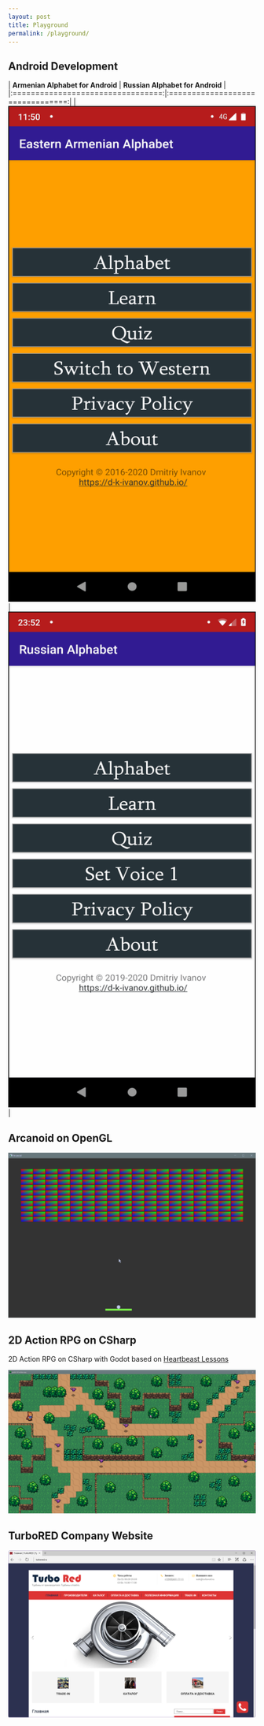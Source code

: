 ```yaml
---
layout: post
title: Playground
permalink: /playground/
---
```


## Android Development

| **Armenian Alphabet for Android** | **Russian Alphabet for Android** |
|:=================================:|:================================:|
| <a href="https://play.google.com/store/apps/details?id=com.pupupon.armenianalphabet" target="_blank"><img src="/assets/img/projects/ArmenianAlphabet.gif" alt="Armeinan Alphabet"/></a> | <a href="https://play.google.com/store/apps/details?id=com.pupupon.russian_alphabet" target="_blank"><img src="/assets/img/projects/RussianAlphabet.gif" alt="Russian Alphabet"/></a> |

## Arcanoid on OpenGL

<a href="https://github.com/d-k-ivanov/sandbox-gamedev/tree/main/opengl-arcanoid" target="_blank">
  <img src="/assets/img/projects/OpenglArcanoid.gif" alt="Arcanoid Opengl"/>
</a>

## 2D Action RPG on CSharp

2D Action RPG on CSharp with Godot based on [Heartbeast Lessons](https://www.youtube.com/watch?v=mAbG8Oi-SvQ&list=PL9FzW-m48fn2SlrW0KoLT4n5egNdX-W9a)

<a href="https://github.com/d-k-ivanov/sandbox-gamedev/tree/main/godot-2d-action-rpg" target="_blank">
  <img src="/assets/img/projects/godot-2d-action-rpg.gif" alt="2D Action RPG on CSharp with Godot"/>
</a>

## TurboRED Company Website

<img id="myImg" src="/assets/img/projects/TurboRED.png" alt="Turbored Home Page">
